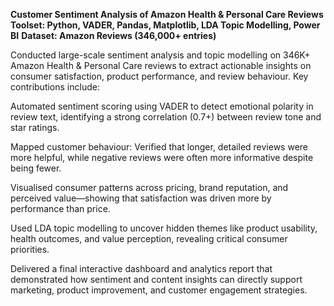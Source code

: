 **Customer Sentiment Analysis of Amazon Health & Personal Care Reviews**
**Toolset: Python, VADER, Pandas, Matplotlib, LDA Topic Modelling, Power BI**
**Dataset: Amazon Reviews (346,000+ entries)**

Conducted large-scale sentiment analysis and topic modelling on 346K+ Amazon Health & Personal Care reviews to extract actionable insights on consumer satisfaction, product performance, and review behaviour.
Key contributions include:

Automated sentiment scoring using VADER to detect emotional polarity in review text, identifying a strong correlation (0.7+) between review tone and star ratings.

Mapped customer behaviour: Verified that longer, detailed reviews were more helpful, while negative reviews were often more informative despite being fewer.

Visualised consumer patterns across pricing, brand reputation, and perceived value—showing that satisfaction was driven more by performance than price.

Used LDA topic modelling to uncover hidden themes like product usability, health outcomes, and value perception, revealing critical consumer priorities.

Delivered a final interactive dashboard and analytics report that demonstrated how sentiment and content insights can directly support marketing, product improvement, and customer engagement strategies.
